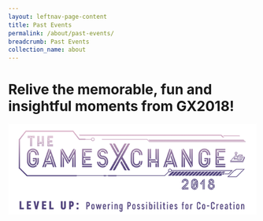 ```yaml
---
layout: leftnav-page-content
title: Past Events
permalink: /about/past-events/
breadcrumb: Past Events
collection_name: about
---
```


# Relive the memorable, fun and insightful moments from GX2018!
<a href="/images/GX2018_gallery/index.html"><img src="/images/gx2018_logo_colour.png" alt="GX2018 logo"></a>
